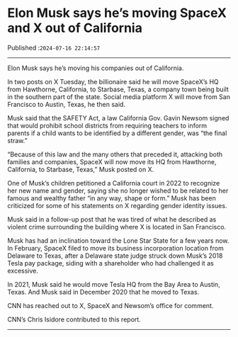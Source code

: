 # Elon Musk says he’s moving SpaceX and X out of California

Published :`2024-07-16 22:14:57`

---

Elon Musk says he’s moving his companies out of California.

In two posts on X Tuesday, the billionaire said he will move SpaceX’s HQ from Hawthorne, California, to Starbase, Texas, a company town being built in the southern part of the state. Social media platform X will move from San Francisco to Austin, Texas, he then said.

Musk said that the SAFETY Act, a law California Gov. Gavin Newsom signed that would prohibit school districts from requiring teachers to inform parents if a child wants to be identified by a different gender, was “the final straw.”

“Because of this law and the many others that preceded it, attacking both families and companies, SpaceX will now move its HQ from Hawthorne, California, to Starbase, Texas,” Musk posted on X.

One of Musk’s children petitioned a California court in 2022 to recognize her new name and gender, saying she no longer wished to be related to her famous and wealthy father “in any way, shape or form.” Musk has been criticized for some of his statements on X regarding gender identity issues.

Musk said in a follow-up post that he was tired of what he described as violent crime surrounding the building where X is located in San Francisco.

Musk has had an inclination toward the Lone Star State for a few years now. In February, SpaceX filed to move its business incorporation location from Delaware to Texas, after a Delaware state judge struck down Musk’s 2018 Tesla pay package, siding with a shareholder who had challenged it as excessive.

In 2021, Musk said he would move Tesla HQ from the Bay Area to Austin, Texas. And Musk said in December 2020 that he moved to Texas.

CNN has reached out to X, SpaceX and Newsom’s office for comment.

CNN’s Chris Isidore contributed to this report.

---

